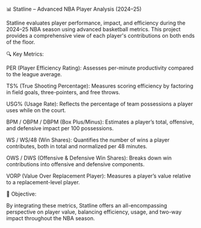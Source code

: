 📊 Statline – Advanced NBA Player Analysis (2024–25)

Statline evaluates player performance, impact, and efficiency during the 2024–25 NBA season using advanced basketball metrics. This project provides a comprehensive view of each player's contributions on both ends of the floor.

🔍 Key Metrics:

PER (Player Efficiency Rating): Assesses per-minute productivity compared to the league average.

TS% (True Shooting Percentage): Measures scoring efficiency by factoring in field goals, three-pointers, and free throws.

USG% (Usage Rate): Reflects the percentage of team possessions a player uses while on the court.

BPM / OBPM / DBPM (Box Plus/Minus): Estimates a player’s total, offensive, and defensive impact per 100 possessions.

WS / WS/48 (Win Shares): Quantifies the number of wins a player contributes, both in total and normalized per 48 minutes.

OWS / DWS (Offensive & Defensive Win Shares): Breaks down win contributions into offensive and defensive components.

VORP (Value Over Replacement Player): Measures a player’s value relative to a replacement-level player.


🎯 Objective:

By integrating these metrics, Statline offers an all-encompassing perspective on player value, balancing efficiency, usage, and two-way impact throughout the NBA season.